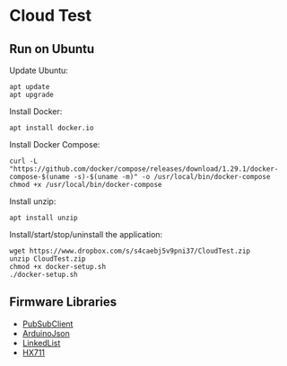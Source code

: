 # Cloud Test

## Run on Ubuntu

Update Ubuntu:

```
apt update
apt upgrade
```

Install Docker:

```
apt install docker.io
```

Install Docker Compose:

```
curl -L "https://github.com/docker/compose/releases/download/1.29.1/docker-compose-$(uname -s)-$(uname -m)" -o /usr/local/bin/docker-compose
chmod +x /usr/local/bin/docker-compose
```

Install unzip:

```
apt install unzip
```

Install/start/stop/uninstall the application:

```
wget https://www.dropbox.com/s/s4caebj5v9pni37/CloudTest.zip
unzip CloudTest.zip
chmod +x docker-setup.sh
./docker-setup.sh
```

## Firmware Libraries

* [PubSubClient](https://github.com/knolleary/pubsubclient)
* [ArduinoJson](https://github.com/bblanchon/ArduinoJson)
* [LinkedList](https://github.com/ivanseidel/LinkedList)
* [HX711](https://github.com/bogde/HX711)
